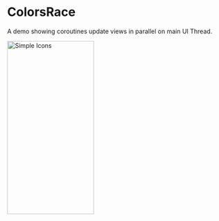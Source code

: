 # ColorsRace
A demo showing coroutines update views in parallel on main UI Thread.


<img src="https://user-images.githubusercontent.com/30392938/80421153-a3872a00-88f9-11ea-9a27-0ea16621e895.jpeg" alt="Simple Icons" width=200 height=400>


